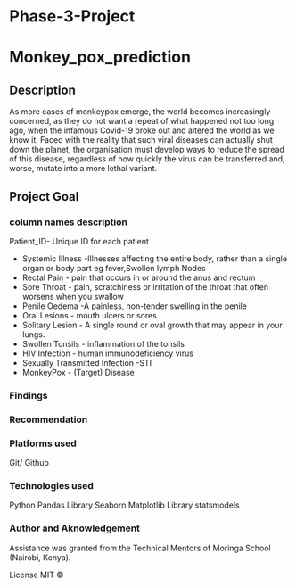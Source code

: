 # Phase-3-Project
# Monkey_pox_prediction
## Description
As more cases of monkeypox emerge, the world becomes increasingly concerned, as they do not want a repeat of what happened not too long ago, when the infamous Covid-19 broke out and altered the world as we know it. Faced with the reality that such viral diseases can actually shut down the planet, the organisation must develop ways to reduce the spread of this disease, regardless of how quickly the virus can be transferred and, worse, mutate into a more lethal variant.

## Project Goal

### column names description
  Patient_ID- Unique ID for each patient
* Systemic Illness -Illnesses affecting the entire body, rather than a single organ or body part eg fever,Swollen lymph Nodes
* Rectal Pain - pain that occurs in or around the anus and rectum 
* Sore Throat - pain, scratchiness or irritation of the throat that often worsens when you swallow
* Penile Oedema -A painless, non-tender swelling in the penile
* Oral Lesions - mouth ulcers or sores
* Solitary Lesion - A single round or oval growth that may appear in your lungs.
* Swollen Tonsils - inflammation of the tonsils
* HIV Infection - human immunodeficiency virus
* Sexually Transmitted Infection -STI
* MonkeyPox - (Target) Disease  
### Findings


### Recommendation


### Platforms used
Git/ Github

### Technologies used
Python
Pandas Library
Seaborn
Matplotlib Library
statsmodels
### Author and Aknowledgement

 Assistance was granted from the Technical Mentors of Moringa School (Nairobi, Kenya).

License
MIT ©
